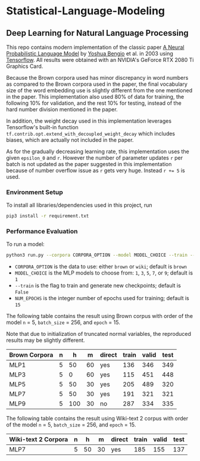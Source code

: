 # Statistical-Language-Modeling

## Deep Learning for Natural Language Processing
This repo contains modern implementation of the classic paper [A Neural Probabilistic Language Model](http://www.jmlr.org/papers/volume3/bengio03a/bengio03a.pdf) by [Yoshua Bengio](https://en.wikipedia.org/wiki/Yoshua_Bengio) et al. in 2003 using [Tensorflow](https://www.tensorflow.org/). All results were obtained with an NVIDIA's GeForce RTX 2080 Ti Graphics Card.

Because the Brown corpora used has minor discrepancy in word numbers as compared to the Brown corpora used in the paper, the final vocabulary size of the word embedding use is slightly different from the one mentioned in the paper. This implementation also used 80% of data for training, the following 10% for validation, and the rest 10% for testing, instead of the hard number division mentioned in the paper.

In addition, the weight decay used in this implementation leverages Tensorflow's built-in function `tf.contrib.opt.extend_with_decoupled_weight_decay` which includes biases, which are actually not included in the paper.

As for the gradually decreasing learning rate, this implementation uses the given `epsilon_0` and `r`. However the number of parameter updates `r` per batch is not updated as the paper suggested in this implementation because of number overflow issue as `r` gets very huge. Instead `r += 5` is used.

### Environment Setup
To install all libraries/dependencies used in this project, run
```bash
pip3 install -r requirement.txt
```

### Performance Evaluation
To run a model:
```bash
python3 run.py --corpora CORPORA_OPTION --model MODEL_CHOICE --train --epoch NUM_EPOCHS
```
 - `CORPORA_OPTION` is the data to use: either `brown` or `wiki`; default is `brown`
 - `MODEL_CHOICE`   is the MLP models to choose from: `1`, `3`, `5`, `7`, or `9`; default is `1`
 - `--train`        is the flag to train and generate new checkpoints; default is `False`
 - `NUM_EPOCHS`     is the integer number of epochs used for training; default is `15`

The following table contains the result using Brown corpus with order of the model `n` = 5, `batch_size` = 256, and `epoch` = 15.

Note that due to initialization of truncated normal variables, the reproduced results may be slightly different.

| Brown Corpora | n | h   | m  | direct | train | valid | test |
|--------------|---|-----|----|--------|-------|-------|------|
| MLP1         | 5 | 50  | 60 | yes    | 136   | 346   | 349  |
| MLP3         | 5 | 0   | 60 | yes    | 115   | 451   | 448  |
| MLP5         | 5 | 50  | 30 | yes    | 205   | 489   | 320  |
| MLP7         | 5 | 50  | 30 | yes    | 191   | 321   | 321  |
| MLP9         | 5 | 100 | 30 | no     | 287   | 334   | 335  |

The following table contains the result using Wiki-text 2 corpus with order of the model `n` = 5, `batch_size` = 256, and `epoch` = 15.

| Wiki-text 2 Corpora | n | h   | m  | direct | train | valid | test |
|--------------|---|-----|----|--------|-------|-------|------|
| MLP7         | 5 | 50  | 30 | yes    | 185 |  155  | 137 |

